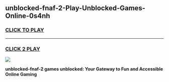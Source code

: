 
## unblocked-fnaf-2-Play-Unblocked-Games-Online-0s4nh
<h3>
<a href="https://premium76.site?title=unblocked-fnaf-2&ref=25A">CLICK TO PLAY</a></h3>
<hr>

<h3>
<a href="https://premium76.site?title=unblocked-fnaf-2&ref=25A">CLICK 2 PLAY</a>
  
</h3>

<a href="https://premium76.site?title=unblocked-fnaf-2&ref=25A"><img src="https://clearcache.store/games.png"></a>


**unblocked-fnaf-2 games unblocked: Your Gateway to Fun and Accessible Online Gaming**
